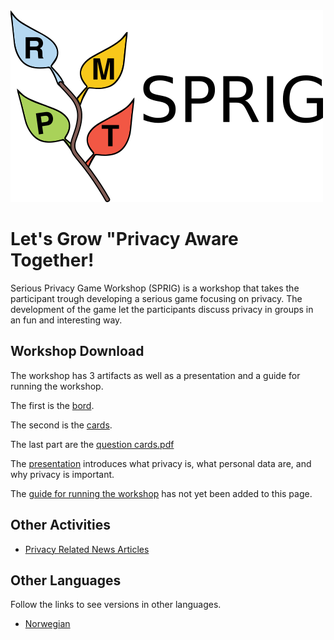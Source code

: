 <img src="https://github.com/dagfs/sprig/raw/master/img/logo/sprig_logo_500x307.png" >

# Let's Grow "Privacy Aware Together!

Serious Privacy Game Workshop (SPRIG) is a workshop that takes the participant trough developing a serious game focusing on privacy. The development of the game let the participants discuss privacy in groups in an fun and interesting way.

## Workshop Download

The workshop has 3 artifacts as well as a presentation and a guide for running the workshop.

The first is the [bord](https://github.com/dagfs/sprig/raw/master/board.pdf).

The second is the [cards](https://github.com/dagfs/sprig/raw/master/cards.pdf). 

The last part are the [question cards.pdf](https://github.com/dagfs/sprig/raw/master/question_cards.pdf)


The [presentation](https://github.com/dagfs/sprig/raw/master/presentation.pdf) introduces what privacy is, what personal data are, and why privacy is important.


The [guide for running the workshop]() has not yet been added to this page.

## Other Activities

* [Privacy Related News Articles](https://dagfs.github.io/sprig/news_articles)

## Other Languages
Follow the links to see versions in other languages.

* [Norwegian]()
